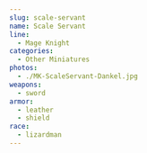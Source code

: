 ```yaml
---
slug: scale-servant
name: Scale Servant
line:
  - Mage Knight
categories:
  - Other Miniatures
photos:
  - ./MK-ScaleServant-Dankel.jpg
weapons:
  - sword
armor:
  - leather
  - shield
race:
  - lizardman
---
```

